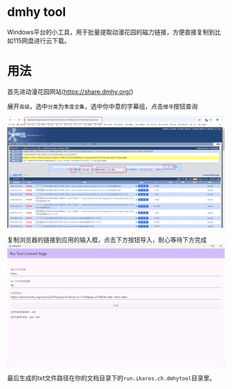# dmhy tool

Windows平台的小工具，用于批量提取动漫花园的磁力链接，方便直接复制到比如115网盘进行云下载。

# 用法

首先进动漫花园网站(https://share.dmhy.org/)

展开`高级`，选中`分类`为`季度全集`，选中你中意的字幕组，点击`搜寻`按钮查询

![Snipaste_2024-09-18_08-57-06.png](assets/Snipaste_2024-09-18_08-57-06.png)

复制浏览器的链接到应用的输入框，点击下方按钮导入，耐心等待下方完成
![Snipaste_2024-09-18_09-04-17.png](assets/Snipaste_2024-09-18_09-04-17.png)

最后生成的txt文件路径在你的文档目录下的`run.ikaros.ch.dmhytool`目录里。
